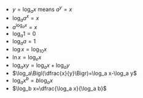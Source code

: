 - $y=\log_a x$ means $a^y=x$
- $\log_a a^x = x$
- $a^{\log_a x}=x$
- $\log_a 1=0$
- $\log_a a=1$
- $\log x=\log_{10}x$
- $\ln x=\log_e x$
- $\log_a xy=\log_a x+\log_a y$
- $\log_a\Bigl(\dfrac{x}{y}\Bigr)=\log_a x-\log_a y$
- $\log_a x^b = b\log_a x$
- $\log_b x=\dfrac{\log_a x}{\log_a b}$